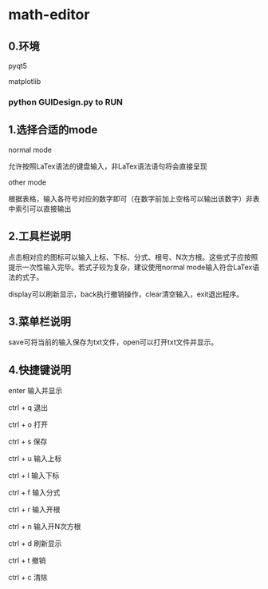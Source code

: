 # math-editor
## 0.环境

pyqt5

matplotlib

### python GUIDesign.py  to RUN

## 1.选择合适的mode

normal mode

允许按照LaTex语法的键盘输入，非LaTex语法语句将会直接呈现

other mode

根据表格，输入各符号对应的数字即可（在数字前加上空格可以输出该数字）非表中索引可以直接输出

## 2.工具栏说明

点击相对应的图标可以输入上标、下标、分式、根号、N次方根。这些式子应按照提示一次性输入完毕。若式子较为复杂，建议使用normal mode输入符合LaTex语法的式子。

display可以刷新显示，back执行撤销操作，clear清空输入，exit退出程序。

## 3.菜单栏说明

save可将当前的输入保存为txt文件，open可以打开txt文件并显示。

## 4.快捷键说明

enter  输入并显示

ctrl + q 退出

ctrl + o 打开

ctrl + s 保存

ctrl + u 输入上标

ctrl + l 输入下标

ctrl + f  输入分式

ctrl + r  输入开根

ctrl + n 输入开N次方根

ctrl + d 刷新显示

ctrl + t 撤销

ctrl + c 清除
